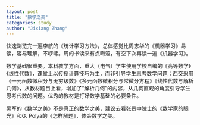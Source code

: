 ```yaml
---
layout: post
title: "数学之美"
categories: study
author: "Jixiang Zhang"
---
```


快速浏览完一遍李航的《统计学习方法》，总体感觉比周志华的《机器学习》易读，容易理解，不啰嗦。周的书读来有点晦涩，有空下次再读一遍《机器学习》。

数学基础很重要。本科教学方面，重大（电气）学生使用学校自编的《高等数学》《线性代数》，课堂上以传授计算技巧为主，而非引导学生思考数学问题；西交采用《一元函数微积分与无穷级数》《多元函数微积分与常微分方程》《线性代数与解析几何》，从教材题目上看，增加了“解析几何”的内容，从几何直观的角度引导学生思考代数的问题。优秀的教材是打好数学基础的必要条件。

吴军的《数学之美》不是真正的数学之美，建议去看张景中院士的《数学家的眼光》和G. Polya的《怎样解题》，体会数学之美。
